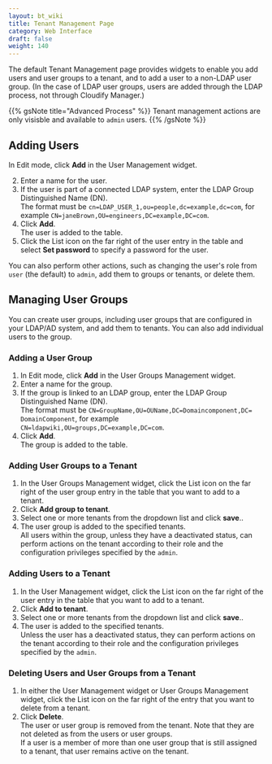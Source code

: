 ```yaml
---
layout: bt_wiki
title: Tenant Management Page
category: Web Interface
draft: false
weight: 140
---
```




The default Tenant Management page provides widgets to enable you add users and user groups to a tenant, and to add a user to a non-LDAP user group. (In the case of LDAP user groups, users are added through the LDAP process, not through Cloudify Manager.)

{{% gsNote title="Advanced Process" %}}
Tenant management actions are only visisble and available to `admin` users.
{{% /gsNote %}}

## Adding Users

In Edit mode, click **Add** in the User Management widget.

2. Enter a name for the user.
3. If the user is part of a connected LDAP system, enter the LDAP Group Distinguished Name (DN).   
   The format must be `cn=LDAP_USER_1,ou=people,dc=example,dc=com`, for example `CN=janeBrown,OU=engineers,DC=example,DC=com`.
4. Click **Add**.   
   The user is added to the table.
5. Click the List icon on the far right of the user entry in the table and select **Set password** to specify a password for the user. 

You can also perform other actions, such as changing the user's role from `user` (the default) to `admin`, add them to groups or tenants, or delete them.

## Managing User Groups

You can create user groups, including user groups that are configured in your LDAP/AD system, and add them to tenants. You can also add individual users to the group.

### Adding a User Group

1. In Edit mode, click **Add** in the User Groups Management widget.
2. Enter a name for the group.
3. If the group is linked to an LDAP group, enter the LDAP Group Distinguished Name (DN).   
   The format must be `CN=GroupName,OU=OUName,DC=Domaincomponent,DC= DomainComponent`, for example `CN=ldapwiki,OU=groups,DC=example,DC=com`.
4. Click **Add**.<br>
The group is added to the table.

### Adding User Groups to a Tenant

1. In the User Groups Management widget, click the List icon on the far right of the user group entry in the table that you want to add to a tenant.
2. Click **Add group to tenant**.
3. Select one or more tenants from the dropdown list and click **save**..
4. The user group is added to the specified tenants.   
   All users within the group, unless they have a deactivated status, can perform actions on the tenant according to their role and the configuration privileges specified by the `admin`.

### Adding Users to a Tenant

1. In the User Management widget, click the List icon on the far right of the user entry in the table that you want to add to a tenant.
2. Click **Add to tenant**.
3. Select one or more tenants from the dropdown list and click **save**..
4. The user is added to the specified tenants.   
   Unless the user has a deactivated status, they can perform actions on the tenant according to their role and the configuration privileges specified by the `admin`.

### Deleting Users and User Groups from a Tenant

1. In either the User Management widget or User Groups Management widget, click the List icon on the far right of the entry that you want to delete from a tenant.
2. Click **Delete**.   
   The user or user group is removed from the tenant. Note that they are not deleted as from the users or user groups.<br>
   If a user is a member of more than one user group that is still assigned to a tenant, that user remains active on the tenant. 








